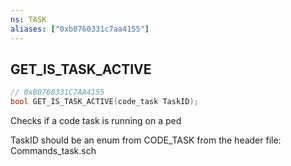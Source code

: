 ```yaml
---
ns: TASK
aliases: ["0xb0760331c7aa4155"]
---
```

## GET_IS_TASK_ACTIVE

```c
// 0xB0760331C7AA4155
bool GET_IS_TASK_ACTIVE(code_task TaskID);
```

Checks if a code task is running on a ped

TaskID should be an enum from CODE_TASK from the header file: Commands_task.sch

